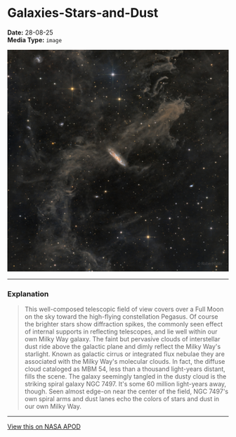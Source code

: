 # Galaxies-Stars-and-Dust

**Date:** 28-08-25  
**Media Type:** `image`  

![Image](image.jpg)



---

### Explanation

> This well-composed telescopic field of view covers over a Full Moon on the sky toward the high-flying constellation Pegasus. Of course the brighter stars show diffraction spikes, the commonly seen effect of internal supports in reflecting telescopes, and lie well within our own Milky Way galaxy. The faint but pervasive clouds of interstellar dust ride above the galactic plane and dimly reflect the Milky Way's starlight. Known as galactic cirrus or integrated flux nebulae they are associated with the Milky Way's molecular clouds. In fact, the diffuse cloud cataloged as MBM 54, less than a thousand light-years distant, fills the scene. The galaxy seemingly tangled in the dusty cloud is the striking spiral galaxy NGC 7497. It's some 60 million light-years away, though. Seen almost edge-on near the center of the field, NGC 7497's own spiral arms and dust lanes echo the colors of stars and dust in our own Milky Way.

---

[View this on NASA APOD](https://apod.nasa.gov/apod/astropix.html)
